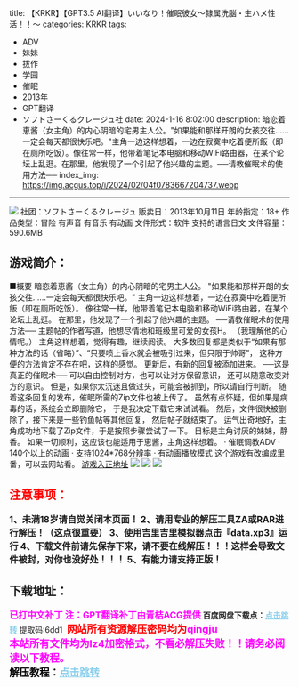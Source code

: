 title: 【KRKR】【GPT3.5 AI翻译】いいなり！催眠彼女～隷属洗脳・生ハメ性活！！～
categories: KRKR
tags:
- ADV
- 妹妹
- 拔作
- 学园
- 催眠
- 2013年
- GPT翻译
- ソフトさーくるクレージュ社
date: 2024-1-16 8:02:00
description: 暗恋着恵酱（女主角）的内心阴暗的宅男主人公。"如果能和那样开朗的女孩交往……一定会每天都很快乐吧。"主角一边这样想着，一边在寂寞中吃着便所飯（即在厕所吃饭）。像往常一样，他带着笔记本电脑和移动WiFi路由器，在某个论坛上乱逛。在那里，他发现了一个引起了他兴趣的主题。──请教催眠术的使用方法──
index_img: https://img.acgus.top/i/2024/02/04f0783667204737.webp
---
![](https://img.acgus.top/i/2024/02/04f0783667204737.webp)
社团：ソフトさーくるクレージュ
贩卖日：2013年10月11日
年龄指定：18+
作品类型：冒险 有声音 有音乐 有动画
文件形式：软件
支持的语言日文
文件容量：590.6MB

## 游戏简介：
■概要
暗恋着恵酱（女主角）的内心阴暗的宅男主人公。
"如果能和那样开朗的女孩交往……一定会每天都很快乐吧。"
主角一边这样想着，一边在寂寞中吃着便所飯（即在厕所吃饭）。
像往常一样，他带着笔记本电脑和移动WiFi路由器，在某个论坛上乱逛。
在那里，他发现了一个引起了他兴趣的主题。
──请教催眠术的使用方法──
主题帖的作者写道，他想尽情地和班级里可爱的女孩H。
（我理解他的心情呢。）
主角这样想着，觉得有趣，继续阅读。
大多数回复都是类似于“如果有那种方法的话（省略）”、“只要喷上香水就会被吸引过来，但只限于帅哥”，
这种方便的方法肯定不存在吧，这样的感觉。
更新后，有新的回复被添加进来。
──这是真正的催眠术──
可以自由控制对方，也可以让对方保留意识，
还可以随意改变对方的意识。
但是，如果你太沉迷且做过头，可能会被抓到，所以请自行判断。
随着这条回复的发布，催眠所需的Zip文件也被上传了。
虽然有点怀疑，但如果是病毒的话，系统会立即删除它，
于是我决定下载它来试试看。
然后，文件很快被删除了，接下来是一些钓鱼帖等其他回复，
然后帖子就结束了。
运气出奇地好，主角成功地下载了Zip文件，于是按照步骤尝试了一下。
目标是主角讨厌的妹妹，静香。
如果一切顺利，这应该也能适用于恵酱，主角这样想着。
· 催眠调教ADV
· 140个以上的动画
· 支持1024*768分辨率
· 有动画播放模式
这个游戏有改编成里番，可以去网站看。
[游戏入正地址](https://www.dlsite.com/maniax-touch/work/=/product_id/RJ123125.html)
![](https://img.acgus.top/i/2024/02/da5d85633b204747.webp)
![](https://img.acgus.top/i/2024/02/d0cb4e77f6204744.webp)
![](https://img.acgus.top/i/2024/02/daf667552b204741.webp)






## <font color=#FF0000 >注意事项：</font>
<font size=3><b>1、未满18岁请自觉关闭本页面！
2、请用专业的解压工具ZA或RAR进行解压！（这点很重要）
3、使用吉里吉里模拟器点击『data.xp3』运行
4、下载文件前请先保存下来，请不要在线解压！！！这样会导致文件被封，对你也没好处！！！
5、有能力请支持正版！</b></font>

## 下载地址：
<font color=#FF00FF size=3><b>已打中文补丁</b></font>
<font color=#FF00FF size=3>**注：GPT翻译补丁由青桔ACG提供**</font>
<b>百度网盘下载点：</b><a href="https://pan.baidu.com/s/1CXY2jWVSjNZJJaeHqIe-qQ?pwd=6dd1" style="color: #87CEEB;"><b>点击跳转</b></a> 提取码:6dd1
<a style="padding: 0" href="https://post.qingju.org/AD/"><img style="max-width:100%" src="https://img.acgus.top/i/2024/07/478f689b8021d8d499ab43d21acf137a.gif" alt=""></a>
<b><font color=#FF0000 size=4>网站所有资源解压密码均为</b></font><b><font color=#FF00FF size=4>qingju</font><font color=#FF0000 ></font></b><br><b><font color=#FF00FF size=4>本站所有文件均为lz4加密格式，不看必解压失败！！请务必阅读以下教程。</b></font><br><b><font color=#000 size=4>解压教程：</b><a href="https://post.qingju.org/tutorial/000/" style="color: #87CEEB;"><b>点击跳转</b></a>